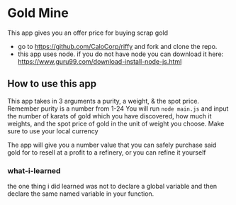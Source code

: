# Gold Mine

This app gives you an offer price for buying scrap gold

* go to https://github.com/CaloCorp/riffy and fork and clone the repo. 
* this app uses node. if you do not have node you can download it here: https://www.guru99.com/download-install-node-js.html



## How to use this app

This app takes in 3 arguments a purity, a weight, & the spot price. 
Remember purity is a number from 1-24
You will run `node main.js` and input the number of karats of gold which you have discovered, how much it weights, and the spot price of gold in the unit of weight you choose. 
Make sure to use your local currency

The app will give you a number value that you can safely purchase said gold for to resell at a profit to a refinery, or you can refine it yourself


### what-i-learned 

the one thing i did learned was not to declare a global variable and then declare the same named variable in your function.